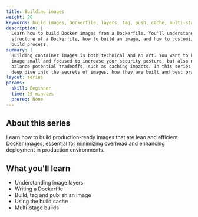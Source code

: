 ```yaml
---
title: Building images
weight: 20
keywords: build images, Dockerfile, layers, tag, push, cache, multi-stage
description: |
  Learn how to build Docker images from a Dockerfile. You'll understand the
  structure of a Dockerfile, how to build an image, and how to customize the
  build process.
summary: |
  Building container images is both technical and an art. You want to keep the
  image small and focused to increase your security posture, but also need to
  balance potential tradeoffs, such as caching impacts. In this series, you’ll
  deep dive into the secrets of images, how they are built and best practices.
layout: series
params:
  skill: Beginner
  time: 25 minutes
  prereq: None
---
```


## About this series

Learn how to build production-ready images that are lean and efficient Docker
images, essential for minimizing overhead and enhancing deployment in
production environments.

## What you'll learn

- Understanding image layers
- Writing a Dockerfile
- Build, tag and publish an image
- Using the build cache
- Multi-stage builds
